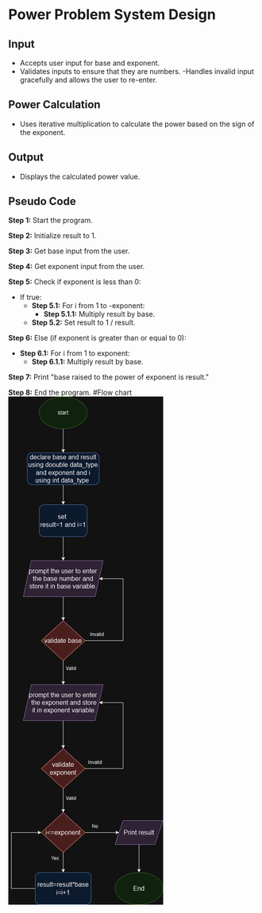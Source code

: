# Power Problem System Design

## Input 
- Accepts user input for base and exponent.
- Validates inputs to ensure that they are numbers.
-Handles invalid input gracefully and allows the user to re-enter.
## Power Calculation
- Uses iterative multiplication to calculate the power based on the sign of the exponent.
## Output
- Displays the calculated power value.

## Pseudo Code


**Step 1:** Start the program.

**Step 2:** Initialize result to 1.

**Step 3:** Get base input from the user.

**Step 4:** Get exponent input from the user.

**Step 5:** Check if exponent is less than 0:
- If true:
  - **Step 5.1:** For i from 1 to -exponent:
    - **Step 5.1.1:** Multiply result by base.
  - **Step 5.2:** Set result to 1 / result.

**Step 6:** Else (if exponent is greater than or equal to 0):
- **Step 6.1:** For i from 1 to exponent:
  - **Step 6.1.1:** Multiply result by base.

**Step 7:** Print "base raised to the power of exponent is result."

**Step 8:** End the program.
#Flow chart
![Flowchart](power_problem.png)
